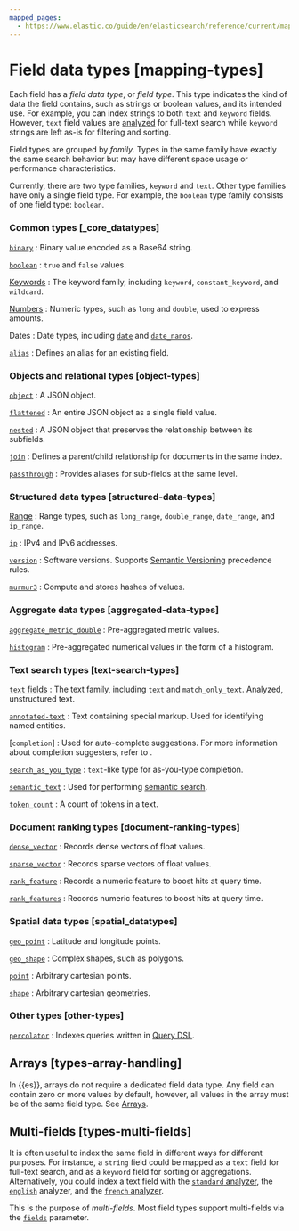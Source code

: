 ```yaml
---
mapped_pages:
  - https://www.elastic.co/guide/en/elasticsearch/reference/current/mapping-types.html
---
```


# Field data types [mapping-types]

Each field has a *field data type*, or *field type*. This type indicates the kind of data the field contains, such as strings or boolean values, and its intended use. For example, you can index strings to both `text` and `keyword` fields. However, `text` field values are [analyzed](docs-content://manage-data/data-store/text-analysis.md) for full-text search while `keyword` strings are left as-is for filtering and sorting.

Field types are grouped by *family*. Types in the same family have exactly the same search behavior but may have different space usage or performance characteristics.

Currently, there are two type families, `keyword` and `text`. Other type families have only a single field type. For example, the `boolean` type family consists of one field type: `boolean`.


### Common types [_core_datatypes]

[`binary`](/reference/elasticsearch/mapping-reference/binary.md)
:   Binary value encoded as a Base64 string.

[`boolean`](/reference/elasticsearch/mapping-reference/boolean.md)
:   `true` and `false` values.

[Keywords](/reference/elasticsearch/mapping-reference/keyword.md)
:   The keyword family, including `keyword`, `constant_keyword`, and `wildcard`.

[Numbers](/reference/elasticsearch/mapping-reference/number.md)
:   Numeric types, such as `long` and `double`, used to express amounts.

Dates
:   Date types, including [`date`](/reference/elasticsearch/mapping-reference/date.md) and [`date_nanos`](/reference/elasticsearch/mapping-reference/date_nanos.md).

[`alias`](/reference/elasticsearch/mapping-reference/field-alias.md)
:   Defines an alias for an existing field.


### Objects and relational types [object-types]

[`object`](/reference/elasticsearch/mapping-reference/object.md)
:   A JSON object.

[`flattened`](/reference/elasticsearch/mapping-reference/flattened.md)
:   An entire JSON object as a single field value.

[`nested`](/reference/elasticsearch/mapping-reference/nested.md)
:   A JSON object that preserves the relationship between its subfields.

[`join`](/reference/elasticsearch/mapping-reference/parent-join.md)
:   Defines a parent/child relationship for documents in the same index.

[`passthrough`](/reference/elasticsearch/mapping-reference/passthrough.md)
:   Provides aliases for sub-fields at the same level.


### Structured data types [structured-data-types]

[Range](/reference/elasticsearch/mapping-reference/range.md)
:   Range types, such as `long_range`, `double_range`, `date_range`, and `ip_range`.

[`ip`](/reference/elasticsearch/mapping-reference/ip.md)
:   IPv4 and IPv6 addresses.

[`version`](/reference/elasticsearch/mapping-reference/version.md)
:   Software versions. Supports [Semantic Versioning](https://semver.org/) precedence rules.

[`murmur3`](/reference/elasticsearch-plugins/mapper-murmur3.md)
:   Compute and stores hashes of values.


### Aggregate data types [aggregated-data-types]

[`aggregate_metric_double`](/reference/elasticsearch/mapping-reference/aggregate-metric-double.md)
:   Pre-aggregated metric values.

[`histogram`](/reference/elasticsearch/mapping-reference/histogram.md)
:   Pre-aggregated numerical values in the form of a histogram.


### Text search types [text-search-types]

[`text` fields](/reference/elasticsearch/mapping-reference/text.md)
:   The text family, including `text` and `match_only_text`. Analyzed, unstructured text.

[`annotated-text`](/reference/elasticsearch-plugins/mapper-annotated-text.md)
:   Text containing special markup. Used for identifying named entities.

[`completion`]
:   Used for auto-complete suggestions. For more information about completion suggesters, refer to [](/reference/elasticsearch/rest-apis/search-suggesters.md).

[`search_as_you_type`](/reference/elasticsearch/mapping-reference/search-as-you-type.md)
:   `text`-like type for as-you-type completion.

[`semantic_text`](/reference/elasticsearch/mapping-reference/semantic-text.md)
:   Used for performing [semantic search](docs-content://solutions/search/semantic-search.md).

[`token_count`](/reference/elasticsearch/mapping-reference/token-count.md)
:   A count of tokens in a text.


### Document ranking types [document-ranking-types]

[`dense_vector`](/reference/elasticsearch/mapping-reference/dense-vector.md)
:   Records dense vectors of float values.

[`sparse_vector`](/reference/elasticsearch/mapping-reference/sparse-vector.md)
:   Records sparse vectors of float values.

[`rank_feature`](/reference/elasticsearch/mapping-reference/rank-feature.md)
:   Records a numeric feature to boost hits at query time.

[`rank_features`](/reference/elasticsearch/mapping-reference/rank-features.md)
:   Records numeric features to boost hits at query time.


### Spatial data types [spatial_datatypes]

[`geo_point`](/reference/elasticsearch/mapping-reference/geo-point.md)
:   Latitude and longitude points.

[`geo_shape`](/reference/elasticsearch/mapping-reference/geo-shape.md)
:   Complex shapes, such as polygons.

[`point`](/reference/elasticsearch/mapping-reference/point.md)
:   Arbitrary cartesian points.

[`shape`](/reference/elasticsearch/mapping-reference/shape.md)
:   Arbitrary cartesian geometries.


### Other types [other-types]

[`percolator`](/reference/elasticsearch/mapping-reference/percolator.md)
:   Indexes queries written in [Query DSL](/reference/query-languages/querydsl.md).


## Arrays [types-array-handling]

In {{es}}, arrays do not require a dedicated field data type. Any field can contain zero or more values by default, however, all values in the array must be of the same field type. See [Arrays](/reference/elasticsearch/mapping-reference/array.md).


## Multi-fields [types-multi-fields]

It is often useful to index the same field in different ways for different purposes. For instance, a `string` field could be mapped as a `text` field for full-text search, and as a `keyword` field for sorting or aggregations. Alternatively, you could index a text field with the [`standard` analyzer](/reference/data-analysis/text-analysis/analysis-standard-analyzer.md), the [`english`](/reference/data-analysis/text-analysis/analysis-lang-analyzer.md#english-analyzer) analyzer, and the [`french` analyzer](/reference/data-analysis/text-analysis/analysis-lang-analyzer.md#french-analyzer).

This is the purpose of *multi-fields*. Most field types support multi-fields via the [`fields`](/reference/elasticsearch/mapping-reference/multi-fields.md) parameter.



































